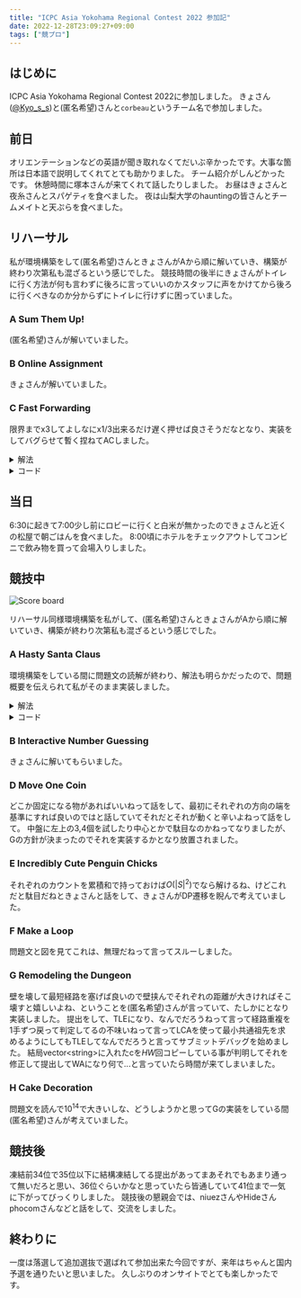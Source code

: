 ```yaml
---
title: "ICPC Asia Yokohama Regional Contest 2022 参加記"
date: 2022-12-28T23:09:27+09:00
tags: ["競プロ"]
---
```

## はじめに

ICPC Asia Yokohama Regional Contest 2022に参加しました。
きょさん([@Kyo_s_s](https://twitter.com/Kyo_s_s))と(匿名希望)さんと`corbeau`というチーム名で参加しました。

## 前日

オリエンテーションなどの英語が聞き取れなくてだいぶ辛かったです。大事な箇所は日本語で説明してくれてとても助かりました。
チーム紹介がしんどかったです。
休憩時間に塚本さんが来てくれて話したりしました。
お昼はきょさんと夜糸さんとスパゲティを食べました。
夜は山梨大学のhauntingの皆さんとチームメイトと天ぷらを食べました。

## リハーサル

私が環境構築をして(匿名希望)さんときょさんがAから順に解いていき、構築が終わり次第私も混ざるという感じでした。
競技時間の後半にきょさんがトイレに行く方法が何も言わずに後ろに言っていいのかスタッフに声をかけてから後ろに行くべきなのか分からずにトイレに行けずに困っていました。

### A Sum Them Up!

(匿名希望)さんが解いていました。

### B Online Assignment

きょさんが解いていました。

### C Fast Forwarding

限界までx3してよしなにx1/3出来るだけ遅く押せば良さそうだなとなり、実装をしてバグらせて暫く捏ねてACしました。

<details><summary>解法</summary>
x1/3を押し続けてt秒までに等倍に戻ってこれるか判定をしながらx3を押し続け、x1/3を押す必要が無ければ極力押さないようにしてシミュレーションします。
</details>

<details><summary>コード</summary>

```cpp
#include <bits/stdc++.h>

using namespace std;
using i64 = int64_t;
using ll = int64_t;

int main() {
  int n, k;
  cin >> n >> k;
  vector<pair<pair<i64, i64>, i64>> d(n);
  for (i64 i = 0; i < n; i++) {
    cin >> d[i].first.second >> d[i].first.first;
    d[i].second = i;
  }
  sort(d.begin(), d.end());
  vector<i64> ans(n, -1);
  for (i64 i = 1; i <= 31; i++) {
    i64 cnt = 0;
    for (auto [d, ind] : d) {
      if (ans[ind] == -1 && cnt < k && d.second <= i) {
        cnt++;
        ans[ind] = i;
      }
    }
  }
  for (i64 i : ans) {
    cout << i << endl;
  }
}
```

</details>

## 当日

6:30に起きて7:00少し前にロビーに行くと白米が無かったのできょさんと近くの松屋で朝ごはんを食べました。
8:00頃にホテルをチェックアウトしてコンビニで飲み物を買って会場入りしました。

## 競技中

![Score board](scoreboard.jpg)

リハーサル同様環境構築を私がして、(匿名希望)さんときょさんがAから順に解いていき、構築が終わり次第私も混ざるという感じでした。

### A Hasty Santa Claus

環境構築をしている間に問題文の読解が終わり、解法も明らかだったので、問題概要を伝えられて私がそのまま実装しました。

<details><summary>解法</summary>
1日から順に配れる人に期間末尾が早い順に貪欲に配っていきます。
</details>

<details><summary>コード</summary>

```cpp
#include <bits/stdc++.h>

using namespace std;
using i64 = int64_t;
using ll = int64_t;

int main() {
  int n, k;
  cin >> n >> k;
  vector<pair<pair<i64, i64>, i64>> d(n);
  for (i64 i = 0; i < n; i++) {
    cin >> d[i].first.second >> d[i].first.first;
    d[i].second = i;
  }
  sort(d.begin(), d.end());
  vector<i64> ans(n, -1);
  for (i64 i = 1; i <= 31; i++) {
    i64 cnt = 0;
    for (auto [d, ind] : d) {
      if (ans[ind] == -1 && cnt < k && d.second <= i) {
        cnt++;
        ans[ind] = i;
      }
    }
  }
  for (i64 i : ans) {
    cout << i << endl;
  }
}
```

</details>

### B Interactive Number Guessing

きょさんに解いてもらいました。

### D Move One Coin

どこか固定になる物があればいいねって話をして、最初にそれぞれの方向の端を基準にすれば良いのではと話していてそれだとそれが動くと辛いよねって話をして。
中盤に左上の3,4個を試したり中心とかで駄目なのかねってなりましたが、Gの方針が決まったのでそれを実装するかとなり放置されました。

### E Incredibly Cute Penguin Chicks

それぞれのカウントを累積和で持っておけば$O(|S|^2)$でなら解けるね、けどこれだと駄目だねときょさんと話をして、きょさんがDP遷移を睨んで考えていました。

### F Make a Loop

問題文と図を見てこれは、無理だねって言ってスルーしました。

### G Remodeling the Dungeon

壁を壊して最短経路を塞げば良いので壁挟んでそれぞれの距離が大きければそこ壊すと嬉しいよね、ということを(匿名希望)さんが言っていて、たしかにとなり実装しました。
提出をして、TLEになり、なんでだろうねって言って経路重複を1手ずつ戻って判定してるの不味いねって言ってLCAを使って最小共通祖先を求めるようにしてもTLEしてなんでだろうと言ってサブミットデバッグを始めました。
結局vector\<string\>に入れたcを$HW$回コピーしている事が判明してそれを修正して提出してWAになり何で...と言っていたら時間が来てしまいました。

### H Cake Decoration

問題文を読んで$10^14$で大きいしな、どうしようかと思ってGの実装をしている間(匿名希望)さんが考えていました。

## 競技後

凍結前34位で35位以下に結構凍結してる提出があってまあそれでもあまり通って無いだろと思い、36位ぐらいかなと思っていたら皆通していて41位まで一気に下がってびっくりしました。
競技後の懇親会では、niuezさんやHideさんphocomさんなどと話をして、交流をしました。

## 終わりに

一度は落選して追加選抜で選ばれて参加出来た今回ですが、来年はちゃんと国内予選を通りたいと思いました。
久しぶりのオンサイトでとても楽しかったです。
